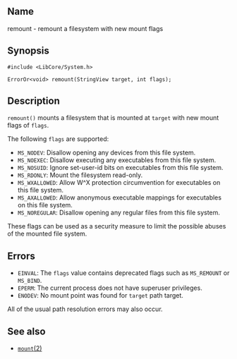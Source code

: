 ## Name

remount - remount a filesystem with new mount flags

## Synopsis

```**c++
#include <LibCore/System.h>

ErrorOr<void> remount(StringView target, int flags);
```

## Description

`remount()` mounts a filesystem that is mounted at `target` with new mount flags of `flags`.

The following `flags` are supported:

* `MS_NODEV`: Disallow opening any devices from this file system.
* `MS_NOEXEC`: Disallow executing any executables from this file system.
* `MS_NOSUID`: Ignore set-user-id bits on executables from this file system.
* `MS_RDONLY`: Mount the filesystem read-only.
* `MS_WXALLOWED`: Allow W^X protection circumvention for executables on this file system.
* `MS_AXALLOWED`: Allow anonymous executable mappings for executables on this file system.
* `MS_NOREGULAR`: Disallow opening any regular files from this file system.

These flags can be used as a security measure to limit the possible abuses of the mounted file system.

## Errors

* `EINVAL`: The `flags` value contains deprecated flags such as `MS_REMOUNT` or `MS_BIND`.
* `EPERM`: The current process does not have superuser privileges.
* `ENODEV`: No mount point was found for `target` path target.

All of the usual path resolution errors may also occur.

## See also

* [`mount`(2)](help://man/2/mount)

